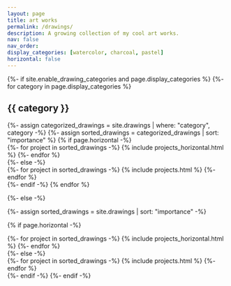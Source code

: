 ```yaml
---
layout: page
title: art works
permalink: /drawings/
description: A growing collection of my cool art works.
nav: false
nav_order:
display_categories: [watercolor, charcoal, pastel]
horizontal: false
---
```


<!-- pages/drawings.md -->
<div class="drawings">
{%- if site.enable_drawing_categories and page.display_categories %}
  <!-- Display categorized drawings -->
  {%- for category in page.display_categories %}
  <h2 class="category">{{ category }}</h2>
  {%- assign categorized_drawings = site.drawings | where: "category", category -%}
  {%- assign sorted_drawings = categorized_drawings | sort: "importance" %}
  <!-- Generate cards for each drawing -->
  {% if page.horizontal -%}
  <div class="container">
    <div class="row row-cols-2">
    {%- for project in sorted_drawings -%}
      {% include projects_horizontal.html %}
    {%- endfor %}
    </div>
  </div>
  {%- else -%}
  <div class="grid">
    {%- for project in sorted_drawings -%}
      {% include projects.html %}
    {%- endfor %}
  </div>
  {%- endif -%}
  {% endfor %}

{%- else -%}
<!-- Display drawings without categories -->
  {%- assign sorted_drawings = site.drawings | sort: "importance" -%}
  <!-- Generate cards for each drawing -->
  {% if page.horizontal -%}
  <div class="container">
    <div class="row row-cols-2">
    {%- for project in sorted_drawings -%}
      {% include projects_horizontal.html %}
    {%- endfor %}
    </div>
  </div>
  {%- else -%}
  <div class="grid">
    {%- for project in sorted_drawings -%}
      {% include projects.html %}
    {%- endfor %}
  </div>
  {%- endif -%}
{%- endif -%}
</div>
